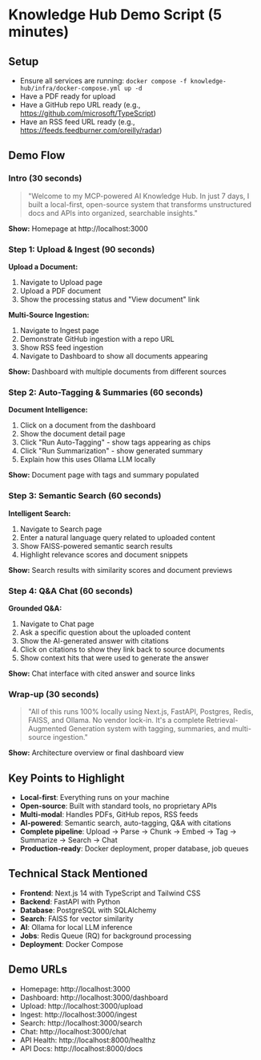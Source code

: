 # Knowledge Hub Demo Script (5 minutes)

## Setup
- Ensure all services are running: `docker compose -f knowledge-hub/infra/docker-compose.yml up -d`
- Have a PDF ready for upload
- Have a GitHub repo URL ready (e.g., https://github.com/microsoft/TypeScript)
- Have an RSS feed URL ready (e.g., https://feeds.feedburner.com/oreilly/radar)

## Demo Flow

### Intro (30 seconds)
> "Welcome to my MCP-powered AI Knowledge Hub. In just 7 days, I built a local-first, open-source system that transforms unstructured docs and APIs into organized, searchable insights."

**Show:** Homepage at http://localhost:3000

### Step 1: Upload & Ingest (90 seconds)

**Upload a Document:**
1. Navigate to Upload page
2. Upload a PDF document
3. Show the processing status and "View document" link

**Multi-Source Ingestion:**
1. Navigate to Ingest page
2. Demonstrate GitHub ingestion with a repo URL
3. Show RSS feed ingestion
4. Navigate to Dashboard to show all documents appearing

**Show:** Dashboard with multiple documents from different sources

### Step 2: Auto-Tagging & Summaries (60 seconds)

**Document Intelligence:**
1. Click on a document from the dashboard
2. Show the document detail page
3. Click "Run Auto-Tagging" - show tags appearing as chips
4. Click "Run Summarization" - show generated summary
5. Explain how this uses Ollama LLM locally

**Show:** Document page with tags and summary populated

### Step 3: Semantic Search (60 seconds)

**Intelligent Search:**
1. Navigate to Search page
2. Enter a natural language query related to uploaded content
3. Show FAISS-powered semantic search results
4. Highlight relevance scores and document snippets

**Show:** Search results with similarity scores and document previews

### Step 4: Q&A Chat (60 seconds)

**Grounded Q&A:**
1. Navigate to Chat page
2. Ask a specific question about the uploaded content
3. Show the AI-generated answer with citations
4. Click on citations to show they link back to source documents
5. Show context hits that were used to generate the answer

**Show:** Chat interface with cited answer and source links

### Wrap-up (30 seconds)
> "All of this runs 100% locally using Next.js, FastAPI, Postgres, Redis, FAISS, and Ollama. No vendor lock-in. It's a complete Retrieval-Augmented Generation system with tagging, summaries, and multi-source ingestion."

**Show:** Architecture overview or final dashboard view

## Key Points to Highlight

- **Local-first**: Everything runs on your machine
- **Open-source**: Built with standard tools, no proprietary APIs
- **Multi-modal**: Handles PDFs, GitHub repos, RSS feeds
- **AI-powered**: Semantic search, auto-tagging, Q&A with citations
- **Complete pipeline**: Upload → Parse → Chunk → Embed → Tag → Summarize → Search → Chat
- **Production-ready**: Docker deployment, proper database, job queues

## Technical Stack Mentioned
- **Frontend**: Next.js 14 with TypeScript and Tailwind CSS
- **Backend**: FastAPI with Python
- **Database**: PostgreSQL with SQLAlchemy
- **Search**: FAISS for vector similarity
- **AI**: Ollama for local LLM inference
- **Jobs**: Redis Queue (RQ) for background processing
- **Deployment**: Docker Compose

## Demo URLs
- Homepage: http://localhost:3000
- Dashboard: http://localhost:3000/dashboard
- Upload: http://localhost:3000/upload
- Ingest: http://localhost:3000/ingest
- Search: http://localhost:3000/search
- Chat: http://localhost:3000/chat
- API Health: http://localhost:8000/healthz
- API Docs: http://localhost:8000/docs
